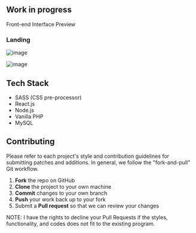 ## Work in progress

Front-end Interface Preview

### Landing
![image](https://github.com/kaizenics/cater-services-web-app/assets/94561281/1ec8e0a8-d2bc-425e-9ce2-dd6695964c94)

![image](https://github.com/kaizenics/cater-services-web-app/assets/94561281/62542006-d18b-41e5-82a1-af04b2bf40b3)


## Tech Stack

* SASS (CSS pre-processor)
* React.js
* Node.js
* Vanilla PHP
* MySQL

## Contributing

Please refer to each project's style and contribution guidelines for submitting patches and additions. In general, we follow the "fork-and-pull" Git workflow.

 1. **Fork** the repo on GitHub
 2. **Clone** the project to your own machine
 3. **Commit** changes to your own branch
 4. **Push** your work back up to your fork
 5. Submit a **Pull request** so that we can review your changes

NOTE: I have the rights to decline your Pull Requests if the styles, functionality, and codes does not fit to the existing program.
